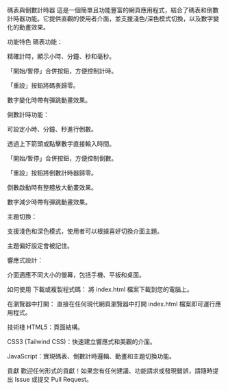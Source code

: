 碼表與倒數計時器
這是一個簡單且功能豐富的網頁應用程式，結合了碼表和倒數計時器功能。它提供直觀的使用者介面，並支援淺色/深色模式切換，以及數字變化的動畫效果。

功能特色
碼表功能：

精確計時，顯示小時、分鐘、秒和毫秒。

「開始/暫停」合併按鈕，方便控制計時。

「重設」按鈕將碼表歸零。

數字變化時帶有彈跳動畫效果。

倒數計時功能：

可設定小時、分鐘、秒進行倒數。

透過上下箭頭或點擊數字直接輸入時間。

「開始/暫停」合併按鈕，方便控制倒數。

「重設」按鈕將倒數計時器歸零。

倒數啟動時有整體放大動畫效果。

數字減少時帶有彈跳動畫效果。

主題切換：

支援淺色和深色模式，使用者可以根據喜好切換介面主題。

主題偏好設定會被記住。

響應式設計：

介面適應不同大小的螢幕，包括手機、平板和桌面。

如何使用
下載或複製程式碼：
將 index.html 檔案下載到您的電腦上。

在瀏覽器中打開：
直接在任何現代網頁瀏覽器中打開 index.html 檔案即可運行應用程式。

技術棧
HTML5：頁面結構。

CSS3 (Tailwind CSS)：快速建立響應式和美觀的介面。

JavaScript：實現碼表、倒數計時邏輯、動畫和主題切換功能。

貢獻
歡迎任何形式的貢獻！如果您有任何建議、功能請求或發現錯誤，請隨時提出 Issue 或提交 Pull Request。
 
